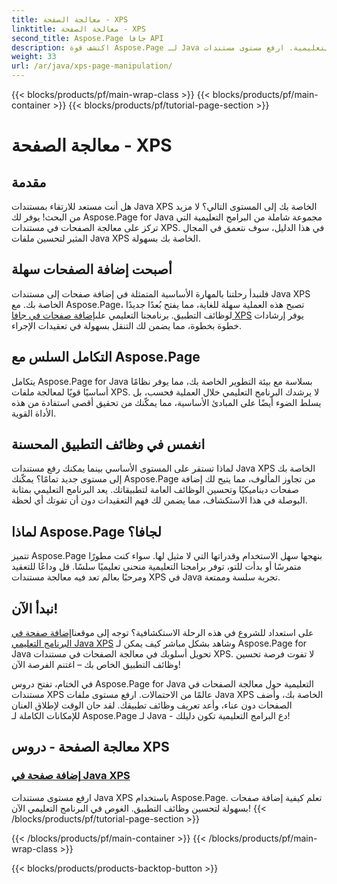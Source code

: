 ```yaml
---
title: معالجة الصفحة - XPS
linktitle: معالجة الصفحة - XPS
second_title: Aspose.Page جافا API
description: اكتشف قوة Aspose.Page لـ Java من خلال برامجنا التعليمية. ارفع مستوى مستندات Java XPS الخاصة بك عن طريق إضافة صفحات بسهولة لتحسين وظائف التطبيق.
weight: 33
url: /ar/java/xps-page-manipulation/
---
```


{{< blocks/products/pf/main-wrap-class >}}
{{< blocks/products/pf/main-container >}}
{{< blocks/products/pf/tutorial-page-section >}}

# معالجة الصفحة - XPS


## مقدمة

هل أنت مستعد للارتقاء بمستندات Java XPS الخاصة بك إلى المستوى التالي؟ لا مزيد من البحث! يوفر لك Aspose.Page for Java مجموعة شاملة من البرامج التعليمية التي تركز على معالجة الصفحات في مستندات XPS. في هذا الدليل، سوف نتعمق في المجال المثير لتحسين ملفات Java XPS الخاصة بك بسهولة.

## أصبحت إضافة الصفحات سهلة

 فلنبدأ رحلتنا بالمهارة الأساسية المتمثلة في إضافة صفحات إلى مستندات Java XPS الخاصة بك. مع Aspose.Page، تصبح هذه العملية سهلة للغاية، مما يفتح بُعدًا جديدًا لوظائف التطبيق. برنامجنا التعليمي على[إضافة صفحات في جافا XPS](./add-page/) يوفر إرشادات خطوة بخطوة، مما يضمن لك التنقل بسهولة في تعقيدات الإجراء.

## التكامل السلس مع Aspose.Page

يتكامل Aspose.Page for Java بسلاسة مع بيئة التطوير الخاصة بك، مما يوفر نظامًا أساسيًا قويًا لمعالجة ملفات XPS. لا يرشدك البرنامج التعليمي خلال العملية فحسب، بل يسلط الضوء أيضًا على المبادئ الأساسية، مما يمكّنك من تحقيق أقصى استفادة من هذه الأداة القوية.

## انغمس في وظائف التطبيق المحسنة

لماذا تستقر على المستوى الأساسي بينما يمكنك رفع مستندات Java XPS الخاصة بك إلى مستوى جديد تمامًا؟ يمكّنك Aspose.Page من تجاوز المألوف، مما يتيح لك إضافة صفحات ديناميكيًا وتحسين الوظائف العامة لتطبيقاتك. يعد البرنامج التعليمي بمثابة البوصلة في هذا الاستكشاف، مما يضمن لك فهم التعقيدات دون أن تفوتك أي لحظة.

## لماذا Aspose.Page لجافا؟

تتميز Aspose.Page بنهجها سهل الاستخدام وقدراتها التي لا مثيل لها. سواء كنت مطورًا متمرسًا أو بدأت للتو، توفر برامجنا التعليمية منحنى تعليميًا سلسًا. قل وداعًا للتعقيد ومرحبًا بعالم تعد فيه معالجة مستندات XPS في Java تجربة سلسة وممتعة.

## نبدأ الآن!

 على استعداد للشروع في هذه الرحلة الاستكشافية؟ توجه إلى موقعنا[إضافة صفحة في البرنامج التعليمي Java XPS](./add-page/) وشاهد بشكل مباشر كيف يمكن لـ Aspose.Page for Java تحويل أسلوبك في معالجة الصفحات في مستندات XPS. لا تفوت فرصة تحسين وظائف التطبيق الخاص بك – اغتنم الفرصة الآن!

في الختام، تفتح دروس Aspose.Page for Java التعليمية حول معالجة الصفحات في مستندات XPS عالمًا من الاحتمالات. ارفع مستوى ملفات Java XPS الخاصة بك، وأضف الصفحات دون عناء، وأعد تعريف وظائف تطبيقك. لقد حان الوقت لإطلاق العنان للإمكانات الكاملة لـ Aspose.Page لـ Java - دع البرامج التعليمية تكون دليلك!
## معالجة الصفحة - دروس XPS
### [إضافة صفحة في Java XPS](./add-page/)
ارفع مستوى مستندات Java XPS باستخدام Aspose.Page. تعلم كيفية إضافة صفحات بسهولة لتحسين وظائف التطبيق. الغوص في البرنامج التعليمي الآن!
{{< /blocks/products/pf/tutorial-page-section >}}

{{< /blocks/products/pf/main-container >}}
{{< /blocks/products/pf/main-wrap-class >}}

{{< blocks/products/products-backtop-button >}}
